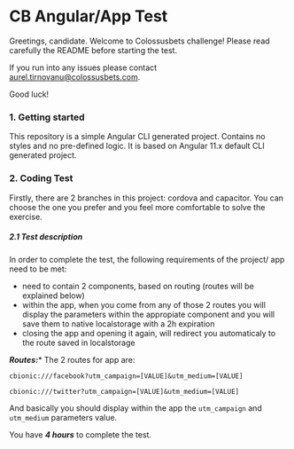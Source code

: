 # CB Angular/App Test

Greetings, candidate. Welcome to Colossusbets challenge! Please read carefully the README before starting the test.

If you run into any issues please contact aurel.tirnovanu@colossusbets.com.

Good luck!

### 1. Getting started

This repository is a simple Angular CLI generated project. Contains no styles and no pre-defined logic. It is based on Angular 11.x default CLI generated project.

### 2. Coding Test

Firstly, there are 2 branches in this project: cordova and capacitor. You can choose the one you prefer and you feel more comfortable to solve the exercise. 

##### 2.1 Test description

In order to complete the test, the following requirements of the project/ app need to be met:

- need to contain 2 components, based on routing (routes will be explained below)
- within the app, when you come from any of those 2 routes you will display the parameters within the appropiate component and you will save them to native localstorage with a 2h expiration
- closing the app and opening it again, will redirect you automaticaly to the route saved in localstorage

***Routes:****
The 2 routes for app are:

`cbionic:///facebook?utm_campaign=[VALUE]&utm_medium=[VALUE]`

`cbionic:///twitter?utm_campaign=[VALUE]&utm_medium=[VALUE]`

And basically you should display within the app the `utm_campaign` and `utm_medium` parameters value.


You have ***4 hours*** to complete the test.
